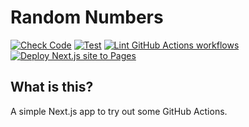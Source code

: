 # Random Numbers

[![Check Code](https://github.com/willemverbuyst/random-numbers/actions/workflows/code-check.yml/badge.svg)](https://github.com/willemverbuyst/random-numbers/actions/workflows/code-check.yml) [![Test](https://github.com/willemverbuyst/random-numbers/actions/workflows/code-test.yml/badge.svg)](https://github.com/willemverbuyst/random-numbers/actions/workflows/code-test.yml) [![Lint GitHub Actions workflows](https://github.com/willemverbuyst/random-numbers/actions/workflows/gh-actions-lint.yml/badge.svg)](https://github.com/willemverbuyst/random-numbers/actions/workflows/gh-actions-lint.yml) [![Deploy Next.js site to Pages](https://github.com/willemverbuyst/random-numbers/actions/workflows/deploy-nextjs.yml/badge.svg?branch=main)](https://github.com/willemverbuyst/random-numbers/actions/workflows/deploy-nextjs.yml)


## What is this?

A simple Next.js app to try out some GitHub Actions.
